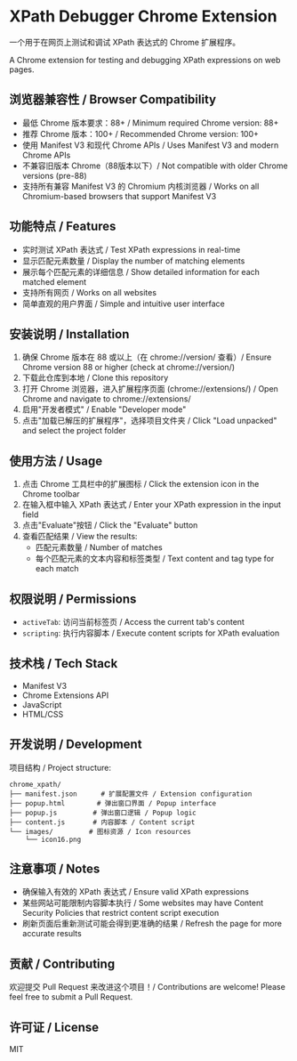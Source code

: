 # XPath Debugger Chrome Extension

一个用于在网页上测试和调试 XPath 表达式的 Chrome 扩展程序。

A Chrome extension for testing and debugging XPath expressions on web pages.

## 浏览器兼容性 / Browser Compatibility

- 最低 Chrome 版本要求：88+ / Minimum required Chrome version: 88+
- 推荐 Chrome 版本：100+ / Recommended Chrome version: 100+
- 使用 Manifest V3 和现代 Chrome APIs / Uses Manifest V3 and modern Chrome APIs
- 不兼容旧版本 Chrome（88版本以下）/ Not compatible with older Chrome versions (pre-88)
- 支持所有兼容 Manifest V3 的 Chromium 内核浏览器 / Works on all Chromium-based browsers that support Manifest V3

## 功能特点 / Features

- 实时测试 XPath 表达式 / Test XPath expressions in real-time
- 显示匹配元素数量 / Display the number of matching elements
- 展示每个匹配元素的详细信息 / Show detailed information for each matched element
- 支持所有网页 / Works on all websites
- 简单直观的用户界面 / Simple and intuitive user interface

## 安装说明 / Installation

1. 确保 Chrome 版本在 88 或以上（在 chrome://version/ 查看）/ Ensure Chrome version 88 or higher (check at chrome://version/)
2. 下载此仓库到本地 / Clone this repository
3. 打开 Chrome 浏览器，进入扩展程序页面 (chrome://extensions/) / Open Chrome and navigate to chrome://extensions/
4. 启用"开发者模式" / Enable "Developer mode"
5. 点击"加载已解压的扩展程序"，选择项目文件夹 / Click "Load unpacked" and select the project folder

## 使用方法 / Usage

1. 点击 Chrome 工具栏中的扩展图标 / Click the extension icon in the Chrome toolbar
2. 在输入框中输入 XPath 表达式 / Enter your XPath expression in the input field
3. 点击"Evaluate"按钮 / Click the "Evaluate" button
4. 查看匹配结果 / View the results:
   - 匹配元素数量 / Number of matches
   - 每个匹配元素的文本内容和标签类型 / Text content and tag type for each match

## 权限说明 / Permissions

- `activeTab`: 访问当前标签页 / Access the current tab's content
- `scripting`: 执行内容脚本 / Execute content scripts for XPath evaluation

## 技术栈 / Tech Stack

- Manifest V3
- Chrome Extensions API
- JavaScript
- HTML/CSS

## 开发说明 / Development

项目结构 / Project structure:

```
chrome_xpath/
├── manifest.json      # 扩展配置文件 / Extension configuration
├── popup.html        # 弹出窗口界面 / Popup interface
├── popup.js         # 弹出窗口逻辑 / Popup logic
├── content.js       # 内容脚本 / Content script
└── images/         # 图标资源 / Icon resources
    └── icon16.png
```

## 注意事项 / Notes

- 确保输入有效的 XPath 表达式 / Ensure valid XPath expressions
- 某些网站可能限制内容脚本执行 / Some websites may have Content Security Policies that restrict content script execution
- 刷新页面后重新测试可能会得到更准确的结果 / Refresh the page for more accurate results

## 贡献 / Contributing

欢迎提交 Pull Request 来改进这个项目！/ Contributions are welcome! Please feel free to submit a Pull Request.

## 许可证 / License

MIT